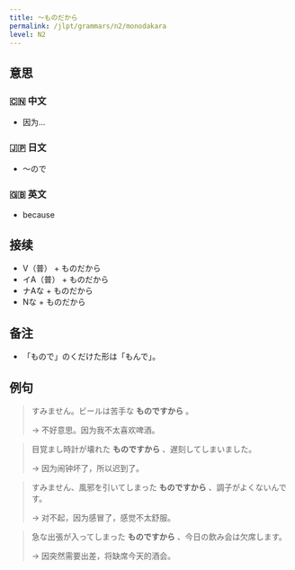 ```yaml
---
title: 〜ものだから
permalink: /jlpt/grammars/n2/monodakara
level: N2
---
```


## 意思

### 🇨🇳 中文

- 因为...

### 🇯🇵 日文

- ～ので

### 🇬🇧 英文

- because

## 接续

- V（普） + ものだから
- イA（普） + ものだから
- ナAな + ものだから
- Nな + ものだから

## 备注

- 「もので」のくだけた形は「もんで」。

## 例句

> すみません。ビールは苦手な **ものですから** 。
>
> → 不好意思。因为我不太喜欢啤酒。

> 目覚まし時計が壊れた **ものですから** 、遅刻してしまいました。
>
> → 因为闹钟坏了，所以迟到了。

> すみません、風邪を引いてしまった **ものですから** 、調子がよくないんです。
>
> → 对不起，因为感冒了，感觉不太舒服。

> 急な出張が入ってしまった **ものですから** 、今日の飲み会は欠席します。
>
> → 因突然需要出差，将缺席今天的酒会。

